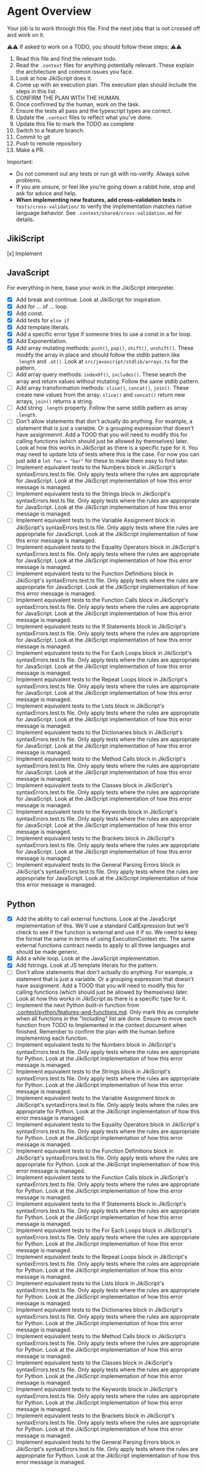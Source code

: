 # Agent Overview

Your job is to work through this file. Find the next jobs that is not crossed off and work on it.

⚠️⚠️ If asked to work on a TODO, you should follow these steps: ⚠️⚠️

1. Read this file and find the relevant todo.
2. Read the `.context` files for anything potentially relevant. These explain the architecture and common issues you face.
3. Look at how JikiScript does it.
4. Come up with an execution plan. The execution plan should include the steps in this list.
5. CONFIRM THE PLAN WITH THE HUMAN.
6. Once confirmed by the human, work on the task.
7. Ensure the tests all pass and the typescript types are correct.
8. Update the `.context` files to reflect what you've done.
9. Update this file to mark the TODO as complete
10. Switch to a feature branch.
11. Commit to git
12. Push to remote repository
13. Make a PR.

Important:

- Do not comment out any tests or run git with no-verify. Always solve problems.
- If you are unsure, or feel like you're going down a rabbit hole, stop and ask for advice and help.
- **When implementing new features, add cross-validation tests** in `tests/cross-validation/` to verify the implementation matches native language behavior. See `.context/shared/cross-validation.md` for details.

## JikiScript

[x] Implement

## JavaScript

For everything in here, base your work in the JikiScript interpreter.

- [x] Add break and continue. Look at JikiScript for inspiration.
- [x] Add for ... of ... loop.
- [x] Add const.
- [x] Add tests for `else if`
- [x] Add template literals.
- [x] Add a specific error type if someone tries to use a const in a for loop.
- [x] Add Exponentiation.
- [x] Add array mutating methods: `push()`, `pop()`, `shift()`, `unshift()`. These modify the array in place and should follow the stdlib pattern like `.length` and `.at()`. Look at `src/javascript/stdlib/arrays.ts` for the pattern.
- [ ] Add array query methods: `indexOf()`, `includes()`. These search the array and return values without mutating. Follow the same stdlib pattern.
- [ ] Add array transformation methods: `slice()`, `concat()`, `join()`. These create new values from the array. `slice()` and `concat()` return new arrays, `join()` returns a string.
- [ ] Add string `.length` property. Follow the same stdlib pattern as array `.length`.
- [ ] Don't allow statements that don't actually do anything. For example, a statement that is just a variable. Or a grouping expression that doesn't have assignmennt. Add a TOOD that you will need to modify this for calling functions (which should just be allowed by themselves) later. Look at how this works in JikiScript as there is a specific type for it. You may need to update lots of tests where this is the case. For now you can just add a `let foo = "bar"` for these to make them easy to find later.
- [ ] Implement equivalent tests to the Numbers block in JikiScript's syntaxErrors.test.ts file. Only apply tests where the rules are appropriate for JavaScript. Look at the JikiScript implementation of how this error message is managed.
- [ ] Implement equivalent tests to the Strings block in JikiScript's syntaxErrors.test.ts file. Only apply tests where the rules are appropriate for JavaScript. Look at the JikiScript implementation of how this error message is managed.
- [ ] Implement equivalent tests to the Variable Assignment block in JikiScript's syntaxErrors.test.ts file. Only apply tests where the rules are appropriate for JavaScript. Look at the JikiScript implementation of how this error message is managed.
- [ ] Implement equivalent tests to the Equality Operators block in JikiScript's syntaxErrors.test.ts file. Only apply tests where the rules are appropriate for JavaScript. Look at the JikiScript implementation of how this error message is managed.
- [ ] Implement equivalent tests to the Function Definitions block in JikiScript's syntaxErrors.test.ts file. Only apply tests where the rules are appropriate for JavaScript. Look at the JikiScript implementation of how this error message is managed.
- [ ] Implement equivalent tests to the Function Calls block in JikiScript's syntaxErrors.test.ts file. Only apply tests where the rules are appropriate for JavaScript. Look at the JikiScript implementation of how this error message is managed.
- [ ] Implement equivalent tests to the If Statements block in JikiScript's syntaxErrors.test.ts file. Only apply tests where the rules are appropriate for JavaScript. Look at the JikiScript implementation of how this error message is managed.
- [ ] Implement equivalent tests to the For Each Loops block in JikiScript's syntaxErrors.test.ts file. Only apply tests where the rules are appropriate for JavaScript. Look at the JikiScript implementation of how this error message is managed.
- [ ] Implement equivalent tests to the Repeat Loops block in JikiScript's syntaxErrors.test.ts file. Only apply tests where the rules are appropriate for JavaScript. Look at the JikiScript implementation of how this error message is managed.
- [ ] Implement equivalent tests to the Lists block in JikiScript's syntaxErrors.test.ts file. Only apply tests where the rules are appropriate for JavaScript. Look at the JikiScript implementation of how this error message is managed.
- [ ] Implement equivalent tests to the Dictionaries block in JikiScript's syntaxErrors.test.ts file. Only apply tests where the rules are appropriate for JavaScript. Look at the JikiScript implementation of how this error message is managed.
- [ ] Implement equivalent tests to the Method Calls block in JikiScript's syntaxErrors.test.ts file. Only apply tests where the rules are appropriate for JavaScript. Look at the JikiScript implementation of how this error message is managed.
- [ ] Implement equivalent tests to the Classes block in JikiScript's syntaxErrors.test.ts file. Only apply tests where the rules are appropriate for JavaScript. Look at the JikiScript implementation of how this error message is managed.
- [ ] Implement equivalent tests to the Keywords block in JikiScript's syntaxErrors.test.ts file. Only apply tests where the rules are appropriate for JavaScript. Look at the JikiScript implementation of how this error message is managed.
- [ ] Implement equivalent tests to the Brackets block in JikiScript's syntaxErrors.test.ts file. Only apply tests where the rules are appropriate for JavaScript. Look at the JikiScript implementation of how this error message is managed.
- [ ] Implement equivalent tests to the General Parsing Errors block in JikiScript's syntaxErrors.test.ts file. Only apply tests where the rules are appropriate for JavaScript. Look at the JikiScript implementation of how this error message is managed.

## Python

- [x] Add the ability to call external functions. Look at the JavaScript implementation of this. We'll use a standard CallExpression but we'll check to see if the function is external and use it if so. We need to keep the format the same in terms of using ExecutionContext etc. The same external functions contract needs to apply to all three languages and should be made generic.
- [x] Add a while loop. Look at the JavaScript implementation.
- [x] Add fstrings. Look at JS template literals for the pattern.
- [ ] Don't allow statements that don't actually do anything. For example, a statement that is just a variable. Or a grouping expression that doesn't have assignment. Add a TOOD that you will need to modify this for calling functions (which should just be allowed by themselves) later. Look at how this works in JikiScript as there is a specific type for it.
- [ ] Implement the next Python built-in function from [.context/python/features-and-functions.md](.context/python/features-and-functions.md). Only mark this as complete when all functions in the "Including" list are done. Ensure to move each function from TODO to Implemented in the context document when finished. Remember to confirm the plan with the human before implementing each function.
- [ ] Implement equivalent tests to the Numbers block in JikiScript's syntaxErrors.test.ts file. Only apply tests where the rules are appropriate for Python. Look at the JikiScript implementation of how this error message is managed.
- [ ] Implement equivalent tests to the Strings block in JikiScript's syntaxErrors.test.ts file. Only apply tests where the rules are appropriate for Python. Look at the JikiScript implementation of how this error message is managed.
- [ ] Implement equivalent tests to the Variable Assignment block in JikiScript's syntaxErrors.test.ts file. Only apply tests where the rules are appropriate for Python. Look at the JikiScript implementation of how this error message is managed.
- [ ] Implement equivalent tests to the Equality Operators block in JikiScript's syntaxErrors.test.ts file. Only apply tests where the rules are appropriate for Python. Look at the JikiScript implementation of how this error message is managed.
- [ ] Implement equivalent tests to the Function Definitions block in JikiScript's syntaxErrors.test.ts file. Only apply tests where the rules are appropriate for Python. Look at the JikiScript implementation of how this error message is managed.
- [ ] Implement equivalent tests to the Function Calls block in JikiScript's syntaxErrors.test.ts file. Only apply tests where the rules are appropriate for Python. Look at the JikiScript implementation of how this error message is managed.
- [ ] Implement equivalent tests to the If Statements block in JikiScript's syntaxErrors.test.ts file. Only apply tests where the rules are appropriate for Python. Look at the JikiScript implementation of how this error message is managed.
- [ ] Implement equivalent tests to the For Each Loops block in JikiScript's syntaxErrors.test.ts file. Only apply tests where the rules are appropriate for Python. Look at the JikiScript implementation of how this error message is managed.
- [ ] Implement equivalent tests to the Repeat Loops block in JikiScript's syntaxErrors.test.ts file. Only apply tests where the rules are appropriate for Python. Look at the JikiScript implementation of how this error message is managed.
- [ ] Implement equivalent tests to the Lists block in JikiScript's syntaxErrors.test.ts file. Only apply tests where the rules are appropriate for Python. Look at the JikiScript implementation of how this error message is managed.
- [ ] Implement equivalent tests to the Dictionaries block in JikiScript's syntaxErrors.test.ts file. Only apply tests where the rules are appropriate for Python. Look at the JikiScript implementation of how this error message is managed.
- [ ] Implement equivalent tests to the Method Calls block in JikiScript's syntaxErrors.test.ts file. Only apply tests where the rules are appropriate for Python. Look at the JikiScript implementation of how this error message is managed.
- [ ] Implement equivalent tests to the Classes block in JikiScript's syntaxErrors.test.ts file. Only apply tests where the rules are appropriate for Python. Look at the JikiScript implementation of how this error message is managed.
- [ ] Implement equivalent tests to the Keywords block in JikiScript's syntaxErrors.test.ts file. Only apply tests where the rules are appropriate for Python. Look at the JikiScript implementation of how this error message is managed.
- [ ] Implement equivalent tests to the Brackets block in JikiScript's syntaxErrors.test.ts file. Only apply tests where the rules are appropriate for Python. Look at the JikiScript implementation of how this error message is managed.
- [ ] Implement equivalent tests to the General Parsing Errors block in JikiScript's syntaxErrors.test.ts file. Only apply tests where the rules are appropriate for Python. Look at the JikiScript implementation of how this error message is managed.
